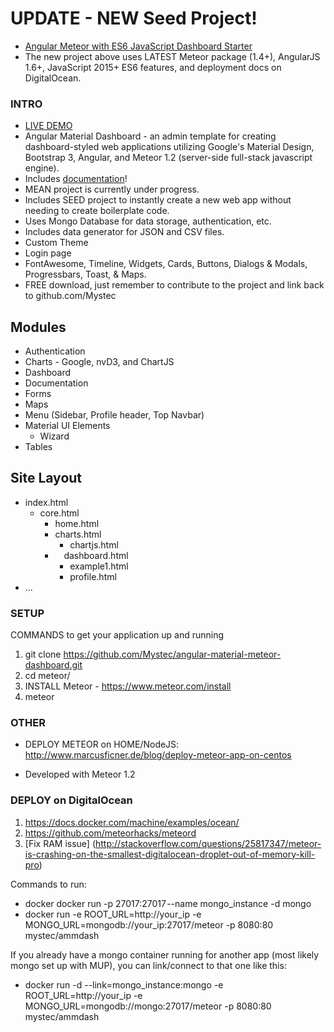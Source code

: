 # UPDATE - NEW Seed Project!
* [Angular Meteor with ES6 JavaScript Dashboard Starter](https://github.com/MileanCo/angular-meteor-es6-dashboard-seed/)
* The new project above uses LATEST Meteor package (1.4+), AngularJS 1.6+, JavaScript 2015+ ES6 features, and deployment docs on DigitalOcean.

### INTRO
* [LIVE DEMO](http://milean.co:8080)
* Angular Material Dashboard - an admin template for creating dashboard-styled web applications utilizing Google's Material Design, Bootstrap 3, Angular, and Meteor 1.2 (server-side full-stack javascript engine).
* Includes [documentation](http://milean.co:8080)!
* MEAN project is currently under progress.
* Includes SEED project to instantly create a new web app without needing to create boilerplate code.
* Uses Mongo Database for data storage, authentication, etc.
* Includes data generator for JSON and CSV files.
* Custom Theme
* Login page
* FontAwesome, Timeline, Widgets, Cards, Buttons, Dialogs & Modals, Progressbars, Toast, & Maps.  
* FREE download, just remember to contribute to the project and link back to github.com/Mystec

## Modules
* Authentication
* Charts - Google, nvD3, and ChartJS
* Dashboard
* Documentation
* Forms
* Maps
* Menu (Sidebar, Profile header, Top Navbar)
* Material UI Elements
  * Wizard
* Tables

## Site Layout
* index.html
  * core.html
    * home.html
    * charts.html
      * chartjs.html
    *  dashboard.html
      * example1.html
      * profile.html
* ...



### SETUP
COMMANDS to get your application up and running

1. git clone https://github.com/Mystec/angular-material-meteor-dashboard.git
2. cd meteor/
3. INSTALL Meteor - https://www.meteor.com/install
4. meteor


### OTHER
* DEPLOY METEOR on HOME/NodeJS:
	http://www.marcusficner.de/blog/deploy-meteor-app-on-centos

* Developed with Meteor 1.2



### DEPLOY on DigitalOcean
1. https://docs.docker.com/machine/examples/ocean/
2. https://github.com/meteorhacks/meteord
3. [Fix RAM issue] (http://stackoverflow.com/questions/25817347/meteor-is-crashing-on-the-smallest-digitalocean-droplet-out-of-memory-kill-pro)

Commands to run:
* docker docker run -p 27017:27017 --name mongo_instance -d mongo
* docker run    -e ROOT_URL=http://your_ip     -e MONGO_URL=mongodb://your_ip:27017/meteor   -p 8080:80 mystec/ammdash

If you already have a mongo container running for another app (most likely mongo set up with MUP), you can link/connect to that one like this:
* docker run -d --link=mongo_instance:mongo -e ROOT_URL=http://your_ip -e MONGO_URL=mongodb://mongo:27017/meteor -p 8080:80 mystec/ammdash
